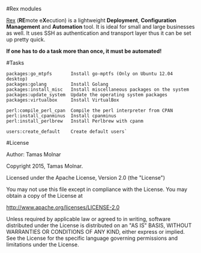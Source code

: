 #Rex modules

[Rex](http://rexify.org) (**RE**mote e**X**ecution) is a lightweight **Deployment**, 
**Configuration Management** and **Automation** tool. It is ideal for small and 
large businesses as well. It uses SSH as authentication and transport layer 
thus it can be set up pretty quick.


**If one has to do a task more than once, it must be automated!**


#Tasks

    packages:go_mtpfs       Install go-mptfs (Only on Ubuntu 12.04 desktop)
    packages:golang         Install Golang
    packages:install_misc   Install miscellaneous packages on the system
    packages:update_system  Update the operating system packages
    packages:virtualbox     Install VirtualBox

    perl:compile_perl_cpan  Compile the perl interpreter from CPAN
    perl:install_cpanminus  Install cpanminus
    perl:install_perlbrew   Install Perlbrew with cpanm

    users:create_default    Create default users`

#License

Author: Tamas Molnar

Copyright 2015, Tamas Molnar.

Licensed under the Apache License, Version 2.0 (the "License")

You may not use this file except in compliance with the License.
You may obtain a copy of the License at

http://www.apache.org/licenses/LICENSE-2.0

Unless required by applicable law or agreed to in writing, software
distributed under the License is distributed on an "AS IS" BASIS,
WITHOUT WARRANTIES OR CONDITIONS OF ANY KIND, either express or implied.
See the License for the specific language governing permissions and 
limitations under the License. 

